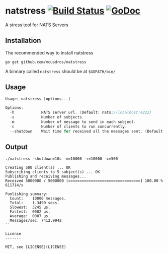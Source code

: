 natstress [![Build Status](https://travis-ci.org/mcuadros/natstress.png?branch=master)](https://travis-ci.org/mcuadros/natstress) [![GoDoc](http://godoc.org/github.com/mcuadros/natstress?status.png)](http://godoc.org/github.com/mcuadros/natstress)
==============================

A stress tool for NATS Servers


Installation
------------

The recommended way to install natstress

```
go get github.com/mcuadros/natstress
```

A binnary called `natstress` should be at `$GOPATH/bin/`

Usage
-----

```go
Usage: natstress [options...]

Options:
  -h            NATS server url. (Default: nats://localhost:4222)
  -s            Number of subjects.
  -m            Number of message to send in each subject.
  -c            Number of clients to run concurrently.
  --shutdown    Wait time for received all the messages sent. (Default: 5s)
```

Output
------

`./natstress -shutdown=10s -m=10000 -r=10000 -c=500`

```
Creating 500 client(s) ... OK
Subscribing clients to 5 subject(s) ... OK
Publishing and receiving messages...
Received 5000000 / 5000000 [================================] 100.00 % 611714/s

Punlishing summary:
  Count:    10000 messages.
  Total:    1.3490 secs.
  Slowest:  3245 µs.
  Fastest:  0002 µs.
  Average:  0007 µs.
  Messages/sec: 7412.9942
``

License
-------

MIT, see [LICENSE](LICENSE)
